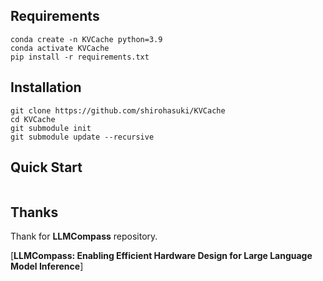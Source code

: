 
## Requirements



```
conda create -n KVCache python=3.9
conda activate KVCache
pip install -r requirements.txt
```


## Installation

```
git clone https://github.com/shirohasuki/KVCache
cd KVCache
git submodule init
git submodule update --recursive
```

## Quick Start
```

```


## Thanks

Thank for **LLMCompass**  repository.

[**LLMCompass: Enabling Efficient Hardware Design for Large Language Model Inference**]
